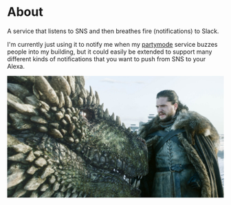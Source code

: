 # About

A service that listens to SNS and then breathes fire (notifications) to Slack. 

I'm currently just using it to notify me when my
[partymode](https://github.com/davidmerrick/partymode) service buzzes people into my building,
but it could easily be extended to support many different kinds of notifications that you want to
push from SNS to your Alexa. 

![Rhaegal](img/rhaegal.jpg)


